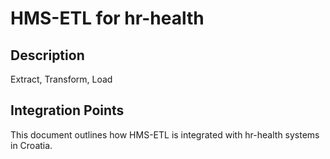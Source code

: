 # HMS-ETL for hr-health

## Description

Extract, Transform, Load

## Integration Points

This document outlines how HMS-ETL is integrated with hr-health systems in Croatia.
